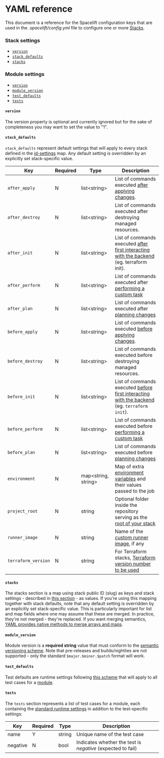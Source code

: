 # YAML reference

This document is a reference for the Spacelift configuration keys that are used in the _.spacelift/config.yml_ file to configure one or more [Stacks](../../stack/).

### Stack settings

* [`version`](runtime-yaml-reference.md#version)
* [`stack_defaults`](runtime-yaml-reference.md#stack_defaults)
* [`stacks`](runtime-yaml-reference.md#stacks)

### Module settings

* [`version`](runtime-yaml-reference.md#version)
* [`module_version`](runtime-yaml-reference.md#module_version)
* [`test_defaults`](runtime-yaml-reference.md#test_defaults)
* [`tests`](runtime-yaml-reference.md#tests)

#### `version`

The version property is optional and currently ignored but for the sake of completeness you may want to set the value to "1".

#### `stack_defaults`

`stack_defaults` represent default settings that will apply to every stack defined in the [id-settings](runtime-yaml-reference.md#stack-id) map. Any default setting is overridden by an explicitly set stack-specific value.

| Key                 | Required | Type                 | Description                                                                                                                                      |
| ------------------- | -------- | -------------------- | ------------------------------------------------------------------------------------------------------------------------------------------------ |
| `after_apply`       | N        | list<string\>        | List of commands executed [after applying changes](../../stack/stack-settings.md#before-apply-scripts).                                          |
| `after_destroy`     | N        | list<string\>        | List of commands executed after destroying managed resources.                                                                                    |
| `after_init`        | N        | list<string\>        | List of commands executed [after first interacting with the backend](../../stack/stack-settings.md#before-init-scripts) (eg. terraform init).    |
| `after_perform`     | N        | list<string\>        | List of commands executed after [performing a custom task](../../run/task.md#performing-a-task)                                                  |
| `after_plan`        | N        | list<string\>        | List of commands executed after [planning changes](../../run/proposed.md#planning)                                                               |
| `before_apply`      | N        | list<string\>        | List of commands executed [before applying changes](../../stack/stack-settings.md#before-apply-scripts).                                         |
| `before_destroy`    | N        | list<string\>        | List of commands executed before destroying managed resources.                                                                                   |
| `before_init`       | N        | list<string\>        | List of commands executed [before first interacting with the backend](../../stack/stack-settings.md#before-init-scripts) (eg. `terraform init`). |
| `before_perform`    | N        | list<string\>        | List of commands executed before [performing a custom task](../../run/task.md#performing-a-task)                                                 |
| `before_plan`       | N        | list<string\>        | List of commands executed before [planning changes](../../run/proposed.md#planning)                                                              |
| `environment`       | N        | map<string, string\> | Map of extra [environment variables](../environment.md#environment-variables) and their values passed to the job                                 |
| `project_root`      | N        | string               | Optional folder inside the repository serving as the [root of your stack](../../stack/stack-settings.md#project-root)                            |
| `runner_image`      | N        | string               | Name of the [custom runner image](../../stack/stack-settings.md#runner-image), if any                                                            |
| `terraform_version` | N        | string               | For Terraform stacks, [Terraform version number to be used](../../../vendors/terraform/version-management.md#intro-to-terraform-versioning)      |

#### `stacks`

The stacks section is a map using stack public ID (slug) as keys and stack settings - described in [this section](runtime-yaml-reference.md#stack_defaults) - as values. If you're using this mapping together with stack defaults, note that any default setting is overridden by an explicitly set stack-specific value. This is particularly important for list and map fields where one may assume that these are merged. In practice, they're not merged - they're replaced. If you want merging semantics, [YAML provides native methods to merge arrays and maps](http://blogs.perl.org/users/tinita/2019/05/reusing-data-with-yaml-anchors-aliases-and-merge-keys.html).

#### `module_version`

Module version is a **required string** value that must conform to the [semantic versioning scheme](https://semver.org). Note that pre-releases and builds/nightlies are not supported - only the standard `$major.$minor.$patch` format will work.

#### `test_defaults`

Test defaults are runtime settings following [this scheme](runtime-yaml-reference.md#stack_defaults) that will apply to all test cases for a [module](../../../vendors/terraform/module-registry.md).

#### `tests`

The `tests` section represents a list of test cases for a module, each containing the [standard runtime settings](runtime-yaml-reference.md#stack_defaults) in addition to the test-specific settings:

| Key      | Required | Type   | Description                                                 |
| -------- | -------- | ------ | ----------------------------------------------------------- |
| name     | Y        | string | Unique name of the test case                                |
| negative | N        | bool   | Indicates whether the test is _negative_ (expected to fail) |
